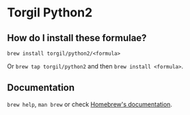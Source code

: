 # Torgil Python2

## How do I install these formulae?
`brew install torgil/python2/<formula>`

Or `brew tap torgil/python2` and then `brew install <formula>`.

## Documentation
`brew help`, `man brew` or check [Homebrew's documentation](https://docs.brew.sh).
